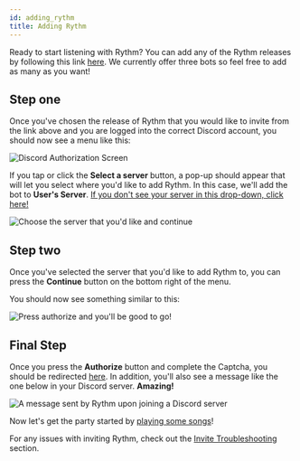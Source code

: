 ```yaml
---
id: adding_rythm
title: Adding Rythm
---
```


Ready to start listening with Rythm? You can add any of the Rythm releases by following this link [here](https://rythmbot.co/releases). We currently offer three bots so feel free to add as many as you want!
## Step one

Once you've chosen the release of Rythm that you would like to invite from the link above and you are logged into the correct Discord account, you should now see a menu like this:

![Discord Authorization Screen](/img/docs/adding/discord-oauth2-1.png)

If you tap or click the **Select a server** button, a pop-up should appear that will let you select where you'd like to add Rythm. In this case, we'll add the bot to **User's Server**. [If you don't see your server in this drop-down, click here!](/invite_troubleshooting#when-adding-rythm-i-cant-see-my-server-in-the-list)

![Choose the server that you'd like and continue](/img/docs/adding/discord-oauth2-2.png)

## Step two

Once you've selected the server that you'd like to add Rythm to, you can press the **Continue** button on the bottom right of the menu.

You should now see something similar to this:

![Press authorize and you'll be good to go!](/img/docs/adding/discord-oauth2-3.png)

## Final Step

Once you press the **Authorize** button and complete the Captcha, you should be redirected [here](https://rythmbot.co/thanks). In addition, you'll also see a message like the one below in your Discord server. **Amazing!**

![A message sent by Rythm upon joining a Discord server](/img/docs/adding/thank-you-message.png)

Now let's get the party started by [playing some songs](/play_song)!

For any issues with inviting Rythm, check out the [Invite Troubleshooting](/invite_troubleshooting) section.
